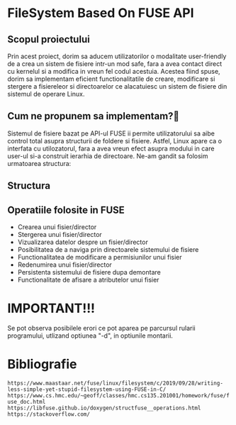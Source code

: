 # FileSystem Based On FUSE API 
## Scopul proiectului
Prin acest proiect, dorim sa aducem utilizatorilor o modalitate user-friendly de a crea un sistem de fisiere intr-un mod safe, fara a avea contact direct cu kernelul si a modifica in vreun fel codul acestuia.
Acestea fiind spuse, dorim sa implementam eficient functionalitatile de creare, modificare si stergere a fisiereleor si directoarelor ce alacatuiesc un sistem de fisiere din sistemul de operare Linux.
## Cum ne propunem sa implementam?🤔
Sistemul de fisiere bazat pe API-ul FUSE ii permite utilizatorului sa aibe control total asupra structurii de foldere si fisiere. Astfel, Linux apare ca o interfata cu utilozatorul, fara a avea vreun  efect asupra modului in care user-ul si-a construit ierarhia de directoare.
Ne-am gandit sa folosim urmatoarea structura:


## Structura

## Operatiile folosite in FUSE
* Crearea unui fisier/director
* Stergerea unui fisier/director
* Vizualizarea datelor despre un fisier/director
* Posibilitatea de a naviga prin directoarele sistemului de fisiere
* Functionalitatea de modificare a permisiunilor unui fisier
* Redenumirea unui fisier/director
* Persistenta sistemului de fisiere dupa demontare
* Functionalitate de afisare a atributelor unui fisier

# IMPORTANT!!!
Se pot observa posibilele erori ce pot aparea pe parcursul rularii programului, utlizand optiunea "-d", in optiunile montarii.


# Bibliografie
  `https://www.maastaar.net/fuse/linux/filesystem/c/2019/09/28/writing-less-simple-yet-stupid-filesystem-using-FUSE-in-C/`
  `https://www.cs.hmc.edu/~geoff/classes/hmc.cs135.201001/homework/fuse/fuse_doc.html`
  `https://libfuse.github.io/doxygen/structfuse__operations.html`
  `https://stackoverflow.com/`
